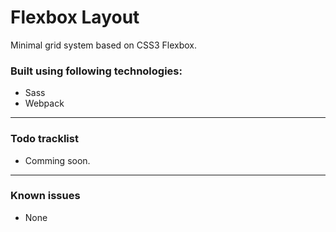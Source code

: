 # Flexbox Layout

Minimal grid system based on CSS3 Flexbox.

### Built using following technologies:

- Sass
- Webpack

---

### Todo tracklist

- Comming soon.

---

### Known issues

- None
